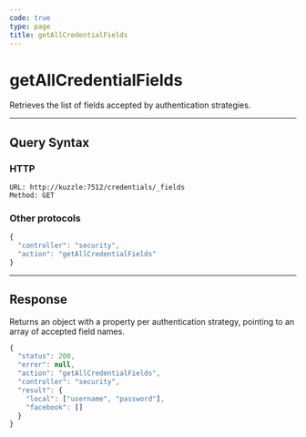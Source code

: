 ```yaml
---
code: true
type: page
title: getAllCredentialFields
---
```


# getAllCredentialFields



Retrieves the list of fields accepted by authentication strategies.

---

## Query Syntax

### HTTP

```http
URL: http://kuzzle:7512/credentials/_fields
Method: GET
```

### Other protocols

```js
{
  "controller": "security",
  "action": "getAllCredentialFields"
}
```

---

## Response

Returns an object with a property per authentication strategy, pointing to an array of accepted field names.

```javascript
{
  "status": 200,
  "error": null,
  "action": "getAllCredentialFields",
  "controller": "security",
  "result": {
    "local": ["username", "password"],
    "facebook": []
  }
}
```
